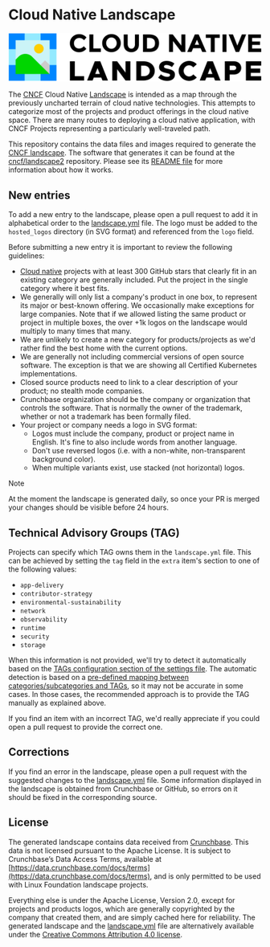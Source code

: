 # Cloud Native Landscape

![Cloud Native Landscape Logo](https://raw.githubusercontent.com/cncf/artwork/master/other/cncf-landscape/horizontal/color/cncf-landscape-horizontal-color.png)

The [CNCF](https://www.cncf.io) Cloud Native [Landscape](https://landscape.cncf.io) is intended as a map through the previously uncharted terrain of cloud native technologies. This attempts to categorize most of the projects and product offerings in the cloud native space. There are many routes to deploying a cloud native application, with CNCF Projects representing a particularly well-traveled path.

This repository contains the data files and images required to generate the [CNCF landscape](https://landscape.cncf.io). The software that generates it can be found at the [cncf/landscape2](https://github.com/cncf/landscape2) repository. Please see its [README file](https://github.com/cncf/landscape2#landscape2) for more information about how it works.

## New entries

To add a new entry to the landscape, please open a pull request to add it in alphabetical order to the [landscape.yml](landscape.yml) file. The logo must be added to the `hosted_logos` directory (in SVG format) and referenced from the `logo` field.

Before submitting a new entry it is important to review the following guidelines:

* [Cloud native](https://github.com/cncf/toc/blob/master/DEFINITION.md) projects with at least 300 GitHub stars that clearly fit in an existing category are generally included. Put the project in the single category where it best fits.
* We generally will only list a company's product in one box, to represent its major or best-known offering. We occasionally make exceptions for large companies. Note that if we allowed listing the same product or project in multiple boxes, the over +1k logos on the landscape would multiply to many times that many.
* We are unlikely to create a new category for products/projects as we'd rather find the best home with the current options.
* We are generally not including commercial versions of open source software. The exception is that we are showing all Certified Kubernetes implementations.
* Closed source products need to link to a clear description of your product; no stealth mode companies.
* Crunchbase organization should be the company or organization that controls the software. That is normally the owner of the trademark, whether or not a trademark has been formally filed.
* Your project or company needs a logo in SVG format:
  * Logos must include the company, product or project name in English. It's fine to also include words from another language.
  * Don't use reversed logos (i.e. with a non-white, non-transparent background color).
  * When multiple variants exist, use stacked (not horizontal) logos.

> [!NOTE]
> At the moment the landscape is generated daily, so once your PR is merged your changes should be visible before 24 hours.

## Technical Advisory Groups (TAG)

Projects can specify which TAG owns them in the `landscape.yml` file. This can be achieved by setting the `tag` field in the `extra` item's section to one of the following values:

* `app-delivery`
* `contributor-strategy`
* `environmental-sustainability`
* `network`
* `observability`
* `runtime`
* `security`
* `storage`

When this information is not provided, we'll try to detect it automatically based on the [TAGs configuration section of the settings file](https://github.com/cncf/landscape2-sites/blob/4f24e07b22ab4cc05b8211c9ce5184797e931631/cncf/settings.yml#L277-L359). The automatic detection is based on a [pre-defined mapping between categories/subcategories and TAGs](https://github.com/cncf/landscape2-sites/blob/4f24e07b22ab4cc05b8211c9ce5184797e931631/cncf/settings.yml#L277-L359), so it may not be accurate in some cases. In those cases, the recommended approach is to provide the TAG manually as explained above.

If you find an item with an incorrect TAG, we'd really appreciate if you could open a pull request to provide the correct one.

## Corrections

If you find an error in the landscape, please open a pull request with the suggested changes to the [landscape.yml](landscape.yml) file. Some information displayed in the landscape is obtained from Crunchbase or GitHub, so errors on it should be fixed in the corresponding source.

## License

The generated landscape contains data received from [Crunchbase](http://www.crunchbase.com). This data is not licensed pursuant to the Apache License. It is subject to Crunchbase’s Data Access Terms, available at [https://data.crunchbase.com/docs/terms](https://data.crunchbase.com/docs/terms), and is only permitted to be used with Linux Foundation landscape projects.

Everything else is under the Apache License, Version 2.0, except for projects and products logos, which are generally copyrighted by the company that created them, and are simply cached here for reliability. The generated landscape and the [landscape.yml](landscape.yml) file are alternatively available under the [Creative Commons Attribution 4.0 license](https://creativecommons.org/licenses/by/4.0/).
